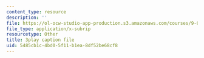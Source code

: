 ```yaml
---
content_type: resource
description: ''
file: https://ol-ocw-studio-app-production.s3.amazonaws.com/courses/9-00-introduction-to-psychology-fall-2004/5485cb1c4bd05f11b1ea8df52be68cf8_10492.vtt
file_type: application/x-subrip
resourcetype: Other
title: 3play caption file
uid: 5485cb1c-4bd0-5f11-b1ea-8df52be68cf8
---
```


